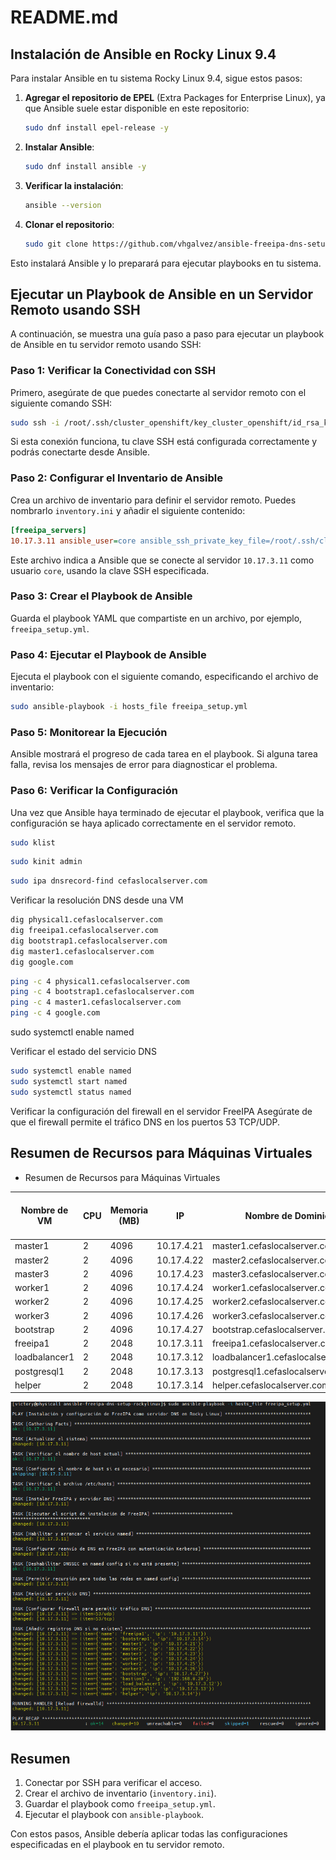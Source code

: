 # README.md

## Instalación de Ansible en Rocky Linux 9.4

Para instalar Ansible en tu sistema Rocky Linux 9.4, sigue estos pasos:

1. **Agregar el repositorio de EPEL** (Extra Packages for Enterprise Linux), ya que Ansible suele estar disponible en este repositorio:

    ```bash
    sudo dnf install epel-release -y
    ```

2. **Instalar Ansible**:

    ```bash
    sudo dnf install ansible -y
    ```

3. **Verificar la instalación**:

    ```bash
    ansible --version
    ```

4. **Clonar el repositorio**:

    ```bash
    sudo git clone https://github.com/vhgalvez/ansible-freeipa-dns-setup-rockylinux.git
    ```

Esto instalará Ansible y lo preparará para ejecutar playbooks en tu sistema.

## Ejecutar un Playbook de Ansible en un Servidor Remoto usando SSH

A continuación, se muestra una guía paso a paso para ejecutar un playbook de Ansible en tu servidor remoto usando SSH:

### Paso 1: Verificar la Conectividad con SSH

Primero, asegúrate de que puedes conectarte al servidor remoto con el siguiente comando SSH:

```bash
sudo ssh -i /root/.ssh/cluster_openshift/key_cluster_openshift/id_rsa_key_cluster_openshift core@10.17.3.11 -p 22
```

Si esta conexión funciona, tu clave SSH está configurada correctamente y podrás conectarte desde Ansible.

### Paso 2: Configurar el Inventario de Ansible

Crea un archivo de inventario para definir el servidor remoto. Puedes nombrarlo `inventory.ini` y añadir el siguiente contenido:

```ini
[freeipa_servers]
10.17.3.11 ansible_user=core ansible_ssh_private_key_file=/root/.ssh/cluster_openshift/key_cluster_openshift/id_rsa_key_cluster_openshift ansible_port=22
```

Este archivo indica a Ansible que se conecte al servidor `10.17.3.11` como usuario `core`, usando la clave SSH especificada.

### Paso 3: Crear el Playbook de Ansible

Guarda el playbook YAML que compartiste en un archivo, por ejemplo, `freeipa_setup.yml`.

### Paso 4: Ejecutar el Playbook de Ansible

Ejecuta el playbook con el siguiente comando, especificando el archivo de inventario:

```bash
sudo ansible-playbook -i hosts_file freeipa_setup.yml
```

### Paso 5: Monitorear la Ejecución

Ansible mostrará el progreso de cada tarea en el playbook. Si alguna tarea falla, revisa los mensajes de error para diagnosticar el problema.


### Paso 6: Verificar la Configuración

Una vez que Ansible haya terminado de ejecutar el playbook, verifica que la configuración se haya aplicado correctamente en el servidor remoto.


```bash
sudo klist
```


```bash
sudo kinit admin
```

```bash
sudo ipa dnsrecord-find cefaslocalserver.com
```

Verificar la resolución DNS desde una VM

```bash
dig physical1.cefaslocalserver.com
dig freeipa1.cefaslocalserver.com
dig bootstrap1.cefaslocalserver.com
dig master1.cefaslocalserver.com
dig google.com
```
```bash
ping -c 4 physical1.cefaslocalserver.com
ping -c 4 bootstrap1.cefaslocalserver.com
ping -c 4 master1.cefaslocalserver.com
ping -c 4 google.com
```


sudo systemctl enable named


Verificar el estado del servicio DNS

```bash
sudo systemctl enable named
sudo systemctl start named
sudo systemctl status named
```

Verificar la configuración del firewall en el servidor FreeIPA
Asegúrate de que el firewall permite el tráfico DNS en los puertos 53 TCP/UDP.

## Resumen de Recursos para Máquinas Virtuales

- Resumen de Recursos para Máquinas Virtuales

| Nombre de VM  | CPU | Memoria (MB) | IP         | Nombre de Dominio                  | Tamaño de Disco (GB) | Hostname      |
| ------------- | --- | ------------ | ---------- | ---------------------------------- | -------------------- | ------------- |
| master1       | 2   | 4096         | 10.17.4.21 | master1.cefaslocalserver.com       | 50                   | master1       |
| master2       | 2   | 4096         | 10.17.4.22 | master2.cefaslocalserver.com       | 50                   | master2       |
| master3       | 2   | 4096         | 10.17.4.23 | master3.cefaslocalserver.com       | 50                   | master3       |
| worker1       | 2   | 4096         | 10.17.4.24 | worker1.cefaslocalserver.com       | 50                   | worker1       |
| worker2       | 2   | 4096         | 10.17.4.25 | worker2.cefaslocalserver.com       | 50                   | worker2       |
| worker3       | 2   | 4096         | 10.17.4.26 | worker3.cefaslocalserver.com       | 50                   | worker3       |
| bootstrap     | 2   | 4096         | 10.17.4.27 | bootstrap.cefaslocalserver.com     | 50                   | bootstrap     |
| freeipa1      | 2   | 2048         | 10.17.3.11 | freeipa1.cefaslocalserver.com      | 32                   | freeipa1      |
| loadbalancer1 | 2   | 2048         | 10.17.3.12 | loadbalancer1.cefaslocalserver.com | 32                   | loadbalancer1 |
| postgresql1   | 2   | 2048         | 10.17.3.13 | postgresql1.cefaslocalserver.com   | 32                   | postgresql1   |
| helper        | 2   | 2048         | 10.17.3.14 | helper.cefaslocalserver.com        | 32                   | helper_node   |




![alt text](dns.png)


## Resumen

1. Conectar por SSH para verificar el acceso.
2. Crear el archivo de inventario (`inventory.ini`).
3. Guardar el playbook como `freeipa_setup.yml`.
4. Ejecutar el playbook con `ansible-playbook`.

Con estos pasos, Ansible debería aplicar todas las configuraciones especificadas en el playbook en tu servidor remoto.
